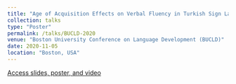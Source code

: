 ```yaml
---
title: "Age of Acquisition Effects on Verbal Fluency in Turkish Sign Language"
collection: talks
type: "Poster"
permalink: /talks/BUCLD-2020
venue: "Boston University Conference on Language Development (BUCLD)"
date: 2020-11-05
location: "Boston, USA"
---
```


[Access slides, poster, and video](https://github.com/kelesonur/bounsignlab-verbalfluency/tree/main/BUCLD45%20Poster%20Presentation)

